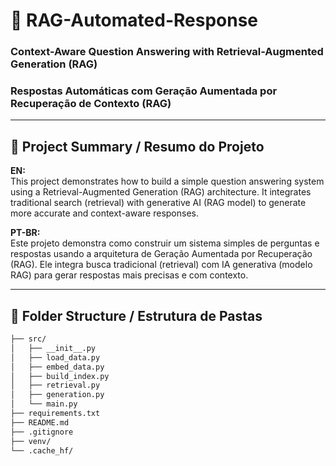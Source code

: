 # 🤖 RAG-Automated-Response

### Context-Aware Question Answering with Retrieval-Augmented Generation (RAG)  
### Respostas Automáticas com Geração Aumentada por Recuperação de Contexto (RAG)

---

## 🧠 Project Summary / Resumo do Projeto

**EN:**  
This project demonstrates how to build a simple question answering system using a Retrieval-Augmented Generation (RAG) architecture. It integrates traditional search (retrieval) with generative AI (RAG model) to generate more accurate and context-aware responses.

**PT-BR:**  
Este projeto demonstra como construir um sistema simples de perguntas e respostas usando a arquitetura de Geração Aumentada por Recuperação (RAG). Ele integra busca tradicional (retrieval) com IA generativa (modelo RAG) para gerar respostas mais precisas e com contexto.

---

## 📁 Folder Structure / Estrutura de Pastas

```bash
├── src/
│   ├── __init__.py
│   ├── load_data.py
│   ├── embed_data.py
│   ├── build_index.py
│   ├── retrieval.py
│   ├── generation.py
│   └── main.py
├── requirements.txt
├── README.md
├── .gitignore
├── venv/
└── .cache_hf/
